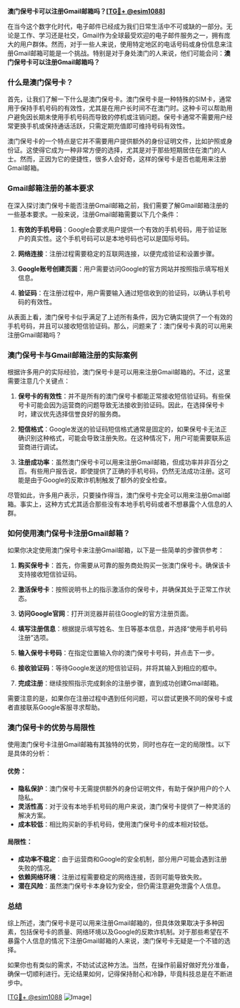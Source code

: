 **澳门保号卡可以注册Gmail邮箱吗？[[TG💪+ @esim1088](https://t.me/s/esim1088)]**

在当今这个数字化时代，电子邮件已经成为我们日常生活中不可或缺的一部分。无论是工作、学习还是社交，Gmail作为全球最受欢迎的电子邮件服务之一，拥有庞大的用户群体。然而，对于一些人来说，使用特定地区的电话号码或身份信息来注册Gmail邮箱可能是一个挑战。特别是对于身处澳门的人来说，他们可能会问：**澳门保号卡可以注册Gmail邮箱吗？**

### 什么是澳门保号卡？

首先，让我们了解一下什么是澳门保号卡。澳门保号卡是一种特殊的SIM卡，通常用于保持手机号码的有效性，尤其是在用户长时间不在澳门时。这种卡可以帮助用户避免因长期未使用手机号码而导致的停机或注销问题。保号卡通常不需要用户经常更换手机或保持通话活跃，只需定期充值即可维持号码有效性。

澳门保号卡的一个特点是它并不需要用户提供额外的身份证明文件，比如护照或身份证。这使得它成为一种非常方便的选择，尤其是对于那些短期居住在澳门的人士。然而，正因为它的便捷性，很多人会好奇，这样的保号卡是否也能用来注册Gmail邮箱。

### Gmail邮箱注册的基本要求

在深入探讨澳门保号卡能否注册Gmail邮箱之前，我们需要了解Gmail邮箱注册的一些基本要求。一般来说，注册Gmail邮箱需要以下几个条件：

1. **有效的手机号码**：Google会要求用户提供一个有效的手机号码，用于验证账户的真实性。这个手机号码可以是本地号码也可以是国际号码。
   
2. **网络连接**：注册过程需要稳定的互联网连接，以便完成验证和设置步骤。

3. **Google账号创建页面**：用户需要访问Google的官方网站并按照指示填写相关信息。

4. **验证码**：在注册过程中，用户需要输入通过短信收到的验证码，以确认手机号码的有效性。

从表面上看，澳门保号卡似乎满足了上述所有条件，因为它确实提供了一个有效的手机号码，并且可以接收短信验证码。那么，问题来了：澳门保号卡真的可以用来注册Gmail邮箱吗？

### 澳门保号卡与Gmail邮箱注册的实际案例

根据许多用户的实际经验，澳门保号卡是可以用来注册Gmail邮箱的。不过，这里需要注意几个关键点：

1. **保号卡的有效性**：并不是所有的澳门保号卡都能正常接收短信验证码。有些保号卡可能会因为运营商的问题导致无法接收到验证码。因此，在选择保号卡时，建议优先选择信誉良好的服务商。

2. **短信格式**：Google发送的验证码短信格式通常是固定的，如果保号卡无法正确识别这种格式，可能会导致注册失败。在这种情况下，用户可能需要联系运营商进行调试。

3. **注册成功率**：虽然澳门保号卡可以用来注册Gmail邮箱，但成功率并非百分之百。有些用户报告说，即使提供了正确的手机号码，仍然无法成功注册。这可能是由于Google的反欺诈机制触发了额外的安全检查。

尽管如此，许多用户表示，只要操作得当，澳门保号卡完全可以用来注册Gmail邮箱。事实上，这种方式尤其适合那些没有本地手机号码或者不想暴露个人信息的人群。

### 如何使用澳门保号卡注册Gmail邮箱？

如果你决定使用澳门保号卡来注册Gmail邮箱，以下是一些简单的步骤供参考：

1. **购买保号卡**：首先，你需要从可靠的服务商处购买一张澳门保号卡。确保该卡支持接收短信验证码。

2. **激活保号卡**：按照说明书上的指示激活你的保号卡，并确保其处于正常工作状态。

3. **访问Google官网**：打开浏览器并前往Google的官方注册页面。

4. **填写注册信息**：根据提示填写姓名、生日等基本信息，并选择“使用手机号码注册”选项。

5. **输入保号卡号码**：在指定位置输入你的澳门保号卡号码，并点击下一步。

6. **接收验证码**：等待Google发送的短信验证码，并将其输入到相应的框中。

7. **完成注册**：继续按照指示完成剩余的注册步骤，直到成功创建Gmail邮箱。

需要注意的是，如果你在注册过程中遇到任何问题，可以尝试更换不同的保号卡或者直接联系Google客服寻求帮助。

### 澳门保号卡的优势与局限性

使用澳门保号卡注册Gmail邮箱有其独特的优势，同时也存在一定的局限性。以下是具体的分析：

#### 优势：
- **隐私保护**：澳门保号卡无需提供额外的身份证明文件，有助于保护用户的个人隐私。
- **灵活性高**：对于没有本地手机号码的用户来说，澳门保号卡提供了一种灵活的解决方案。
- **成本较低**：相比购买新的手机号码，使用澳门保号卡的成本相对较低。

#### 局限性：
- **成功率不稳定**：由于运营商和Google的安全机制，部分用户可能会遇到注册失败的情况。
- **依赖网络环境**：注册过程需要稳定的网络连接，否则可能导致失败。
- **潜在风险**：虽然澳门保号卡本身较为安全，但仍需注意避免泄露个人信息。

### 总结

综上所述，澳门保号卡是可以用来注册Gmail邮箱的，但具体效果取决于多种因素，包括保号卡的质量、网络环境以及Google的反欺诈机制。对于那些希望在不暴露个人信息的情况下注册Gmail邮箱的人来说，澳门保号卡无疑是一个不错的选择。

如果你也有类似的需求，不妨试试这种方法。当然，在操作前最好做好充分准备，确保一切顺利进行。无论结果如何，记得保持耐心和冷静，毕竟科技总是在不断进步中。

[[TG💪+ @esim1088](https://t.me/s/esim1088) ![Image](https://i.postimg.cc/4NQfJmqS/Snipaste-2025-05-13-00-14-12.png)]